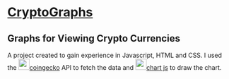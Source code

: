 # [CryptoGraphs](https://jarrodm-m.github.io/CryptoGraphs/)
## Graphs for Viewing Crypto Currencies
A project created to gain experience in Javascript, HTML and CSS. I used the [<img src= "/main/assets/img/coingeckologo.png" height ="25">coingecko](https://www.coingecko.com/en/api) API to fetch the data and [<img src="https://www.chartjs.org/img/chartjs-logo.svg" height ="25">chart js](https://www.chartjs.org) to draw the chart.
 
